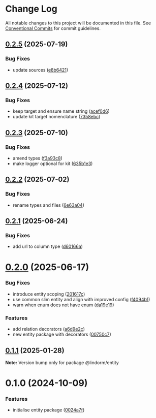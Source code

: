 # Change Log

All notable changes to this project will be documented in this file.
See [Conventional Commits](https://conventionalcommits.org) for commit guidelines.

## [0.2.5](https://github.com/lindorm-io/monorepo/compare/@lindorm/entity@0.2.4...@lindorm/entity@0.2.5) (2025-07-19)

### Bug Fixes

- update sources ([e8b6421](https://github.com/lindorm-io/monorepo/commit/e8b6421511c5b11b27a81f83d52380b4ce267cd3))

## [0.2.4](https://github.com/lindorm-io/monorepo/compare/@lindorm/entity@0.2.3...@lindorm/entity@0.2.4) (2025-07-12)

### Bug Fixes

- keep target and ensure name string ([acef0d6](https://github.com/lindorm-io/monorepo/commit/acef0d6404b010821ee10d98fdb813cf9898a3e5))
- update kit target nomenclature ([7358ebc](https://github.com/lindorm-io/monorepo/commit/7358ebcbe11ed4a4ed5c581ebeebefd64637c1e5))

## [0.2.3](https://github.com/lindorm-io/monorepo/compare/@lindorm/entity@0.2.2...@lindorm/entity@0.2.3) (2025-07-10)

### Bug Fixes

- amend types ([f3a93c8](https://github.com/lindorm-io/monorepo/commit/f3a93c899decb91826555bdd1edd35d561c4506a))
- make logger optional for kit ([635b1e3](https://github.com/lindorm-io/monorepo/commit/635b1e397130adbf114e9d20ce3356225ffb027d))

## [0.2.2](https://github.com/lindorm-io/monorepo/compare/@lindorm/entity@0.2.1...@lindorm/entity@0.2.2) (2025-07-02)

### Bug Fixes

- rename types and files ([6e63a04](https://github.com/lindorm-io/monorepo/commit/6e63a040d1fe11dd8363b73d958d16a1c7c7b31f))

## [0.2.1](https://github.com/lindorm-io/monorepo/compare/@lindorm/entity@0.2.0...@lindorm/entity@0.2.1) (2025-06-24)

### Bug Fixes

- add url to column type ([d60166a](https://github.com/lindorm-io/monorepo/commit/d60166a77d25929a308bb3078da28741f1e8c094))

# [0.2.0](https://github.com/lindorm-io/monorepo/compare/@lindorm/entity@0.1.1...@lindorm/entity@0.2.0) (2025-06-17)

### Bug Fixes

- introduce entity scoping ([201617c](https://github.com/lindorm-io/monorepo/commit/201617c57e453015a7f42b30d75a122fab7b4a35))
- use common slim entity and align with improved config ([f4094b1](https://github.com/lindorm-io/monorepo/commit/f4094b173f11af4d342ece49d8a3ff72f1846d20))
- warn when enum does not have enum ([da19e19](https://github.com/lindorm-io/monorepo/commit/da19e1984bbaec5140f4ea596e6d744f0a7c41cb))

### Features

- add relation decorators ([a6d9e2c](https://github.com/lindorm-io/monorepo/commit/a6d9e2c5e712f769d23dc3877a932efd458f34c9))
- new entity package with decorators ([00750c7](https://github.com/lindorm-io/monorepo/commit/00750c7380e1c934be8f3f317b4fba7b834f90a8))

## [0.1.1](https://github.com/lindorm-io/monorepo/compare/@lindorm/entity@0.1.0...@lindorm/entity@0.1.1) (2025-01-28)

**Note:** Version bump only for package @lindorm/entity

# 0.1.0 (2024-10-09)

### Features

- initialise entity package ([0024a7f](https://github.com/lindorm-io/monorepo/commit/0024a7fc1d417683eb77c2a985b3bf483396f011))

